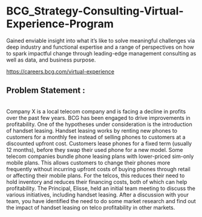# BCG_Strategy-Consulting-Virtual-Experience-Program
Gained enviable insight into what it’s like to solve meaningful challenges via deep industry and functional expertise and a range of perspectives on how to spark impactful change through leading-edge management consulting as well as data, and business purpose.

https://careers.bcg.com/virtual-experience

## Problem Statement : 
<br>Company X is a local telecom company and is facing a decline in profits over the past few years. BCG has been engaged to drive improvements in profitability. One of the hypotheses under consideration is the introduction of handset leasing. Handset leasing works by renting new phones to customers for a monthly fee instead of selling phones to customers at a discounted upfront cost. Customers lease phones for a fixed term (usually 12 months), before they swap their used phone for a new model. Some telecom companies bundle phone leasing plans with lower-priced sim-only mobile plans. This allows customers to change their phones more frequently without incurring upfront costs of buying phones through retail or affecting their mobile plans. For the telcos, this reduces their need to hold inventory and reduces their financing costs, both of which can help profitability. The Principal, Elisse, held an initial team meeting to discuss the various initiatives, including handset leasing. After a discussion with your team, you have identified the need to do some market research and find out the impact of handset leasing on telco profitability in other markets.
